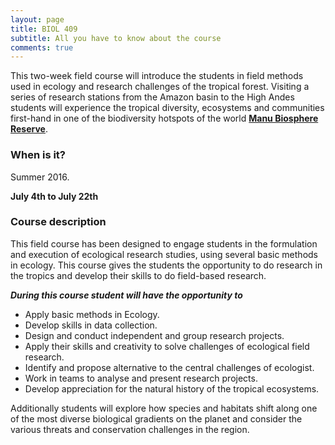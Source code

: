 ```yaml
---
layout: page
title: BIOL 409
subtitle: All you have to know about the course
comments: true
---
```


This two-week field course will introduce the students in field methods used in ecology and research challenges of the tropical forest.  Visiting a series of research stations from the Amazon basin to the High Andes students will experience the tropical diversity, ecosystems and communities first-hand in one of the biodiversity hotspots of the world [**Manu Biosphere Reserve**](https://en.wikipedia.org/wiki/Manú_National_Park).

### When is it?
Summer 2016.

 **July 4th to July 22th**


### Course description
This field course has been designed to engage students in the formulation and execution of ecological research studies, using several basic methods in ecology. This course gives the students the opportunity to do research in the tropics and develop their skills to do field-based research. 

_**During this course student will have the opportunity to**_

* Apply basic methods in Ecology.
* Develop skills in data collection.
* Design and conduct independent and group research projects.
* Apply their skills and creativity to solve challenges of ecological field research.
* Identify and propose alternative to the central challenges of ecologist.
* Work in teams to analyse and present research projects.
* Develop appreciation for the natural history of the tropical ecosystems.

Additionally students will explore how species and habitats shift along one of the most diverse biological gradients on the planet and consider the various threats and conservation challenges in the region.


